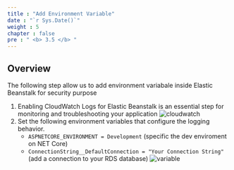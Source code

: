 ```yaml
---
title : "Add Environment Variable"
date : "`r Sys.Date()`"
weight : 5
chapter : false
pre : " <b> 3.5 </b> "
---
```


## Overview 

The following step allow us to add environment variabale inside Elastic Beanstalk for security purpose

1. Enabling CloudWatch Logs for Elastic Beanstalk is an essential step for monitoring and troubleshooting your application 
   ![cloudwatch](/images/3-deploy-ebs-application/3.5-create-enviroment-variable/(1)-next.jpg?width=60pc)
2. Set the following environment variables that configure the logging behavior.
    - ``ASPNETCORE_ENVIRONMENT = Development`` (specific the dev enviroment on NET Core)
    - ``ConnectionString__DefaultConnection = "Your Connection String"`` (add a connection to your RDS database)
   ![variable](/images/3-deploy-ebs-application/3.5-create-enviroment-variable/(2)-copy.jpg?width=60pc)